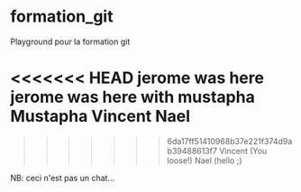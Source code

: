 # formation_git
Playground pour la formation git

<<<<<<< HEAD
jerome was here
jerome was here with mustapha
Mustapha
Vincent
Nael
=======
>>>>>>> 6da17ff51410968b37e221f374d9ab39488613f7
Vincent (You loose!)
Nael (hello ;)

NB: ceci n'est pas un chat...